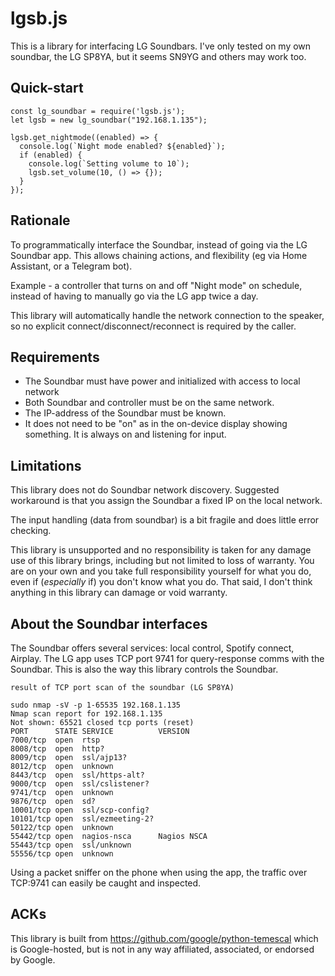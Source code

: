 # lgsb.js

This is a library for interfacing LG Soundbars. I've only tested on my own soundbar, the LG SP8YA, but it seems SN9YG and others may work too.

## Quick-start

```
const lg_soundbar = require('lgsb.js');
let lgsb = new lg_soundbar("192.168.1.135");

lgsb.get_nightmode((enabled) => {
  console.log(`Night mode enabled? ${enabled}`);
  if (enabled) {
    console.log(`Setting volume to 10`);
    lgsb.set_volume(10, () => {});
  }
});
```

## Rationale

To programmatically interface the Soundbar, instead of going via the LG Soundbar app. This allows chaining actions, and flexibility (eg via Home Assistant, or a Telegram bot).

Example - a controller that turns on and off "Night mode" on schedule, instead of having to manually go via the LG app twice a day.

This library will automatically handle the network connection to the speaker, so no explicit connect/disconnect/reconnect is required by the caller.

## Requirements

* The Soundbar must have power and initialized with access to local network
* Both Soundbar and controller must be on the same network.
* The IP-address of the Soundbar must be known.
* It does not need to be "on" as in the on-device display showing something. It is always on and listening for input.

## Limitations

This library does not do Soundbar network discovery. Suggested workaround is that you assign the Soundbar a fixed IP on the local network.

The input handling (data from soundbar) is a bit fragile and does little error checking.

This library is unsupported and no responsibility is taken for any damage use of this library brings, including but not limited to loss of warranty. You are on your own and you take full responsibility yourself for what you do, even if (_especially_ if) you don't know what you do. That said, I don't think anything in this library can damage or void warranty.

## About the Soundbar interfaces

The Soundbar offers several services: local control, Spotify connect, Airplay. The LG app uses TCP port 9741 for query-response comms with the Soundbar. This is also the way this library controls the Soundbar.

```
result of TCP port scan of the soundbar (LG SP8YA)

sudo nmap -sV -p 1-65535 192.168.1.135
Nmap scan report for 192.168.1.135
Not shown: 65521 closed tcp ports (reset)
PORT      STATE SERVICE          VERSION
7000/tcp  open  rtsp
8008/tcp  open  http?
8009/tcp  open  ssl/ajp13?
8012/tcp  open  unknown
8443/tcp  open  ssl/https-alt?
9000/tcp  open  ssl/cslistener?
9741/tcp  open  unknown
9876/tcp  open  sd?
10001/tcp open  ssl/scp-config?
10101/tcp open  ssl/ezmeeting-2?
50122/tcp open  unknown
55442/tcp open  nagios-nsca      Nagios NSCA
55443/tcp open  ssl/unknown
55556/tcp open  unknown
```

Using a packet sniffer on the phone when using the app, the traffic over TCP:9741 can easily be caught and inspected.

## ACKs

This library is built from https://github.com/google/python-temescal which is Google-hosted, but is not in any way affiliated, associated, or endorsed by Google.
